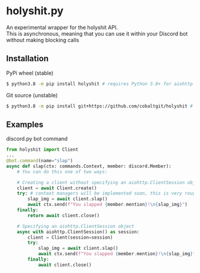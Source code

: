 # holyshit.py

An experimental wrapper for the holyshit API.  
This is asynchronous, meaning that you can use it within your Discord bot without making blocking calls

## Installation
PyPi wheel (stable)
```bash
$ python3.8 -m pip install holyshit # requires Python 3.8+ for aiohttp compatibility
```

Git source (unstable)
```bash
$ python3.8 -m pip install git+https://github.com/cobaltgit/holyshit # requires Python 3.8+ for aiohttp compatibility
```

## Examples

discord.py bot command
```py
from holyshit import Client
...
@bot.command(name="slap")
async def slap(ctx: commands.Context, member: discord.Member):
    # You can do this one of two ways:

    # Creating a client without specifying an aiohttp.ClientSession object
    client = await Client.create()
    try: # context managers will be implemented soon, this is very rough
        slap_img = await client.slap()
        await ctx.send(f"You slapped {member.mention}!\n{slap_img}")
    finally:
        return await client.close()

    # Specifying an aiohttp.ClientSession object
    async with aiohttp.ClientSession() as session:
        client = Client(session=session)
        try:
            slap_img = await client.slap()
            await ctx.send(f"You slapped {member.mention}!\n{slap_img}")
        finally:
            await client.close()
```
